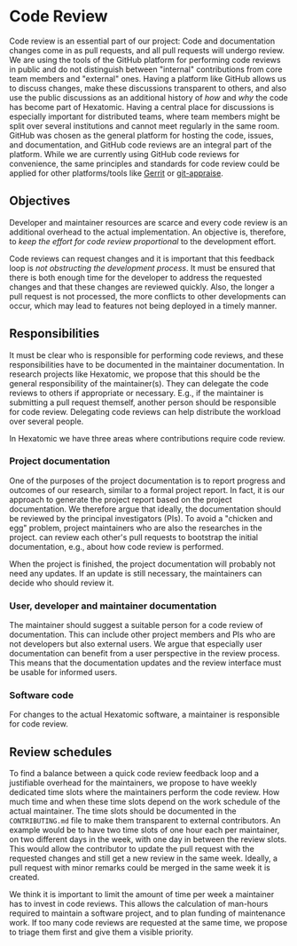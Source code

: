# Code Review

Code review is an essential part of our project: Code and documentation changes come in as pull requests, and all pull requests will undergo review.
We are using the tools of the GitHub platform for performing code reviews in public and do not distinguish between
"internal" contributions from core team members and "external" ones.
Having a platform like GitHub allows us to discuss changes, make these discussions transparent to others, and also use the public discussions as an additional history
of *how* and *why* the code has become part of Hexatomic.
Having a central place for discussions is especially important for distributed teams, where team members might be split over several institutions and cannot meet regularly in the same room.
GitHub was chosen as the general platform for hosting the code, issues, and documentation, and GitHub code reviews are an integral part of the platform.
While we are currently using GitHub code reviews for convenience, the same principles and standards for code review could be applied for other platforms/tools like [Gerrit](https://www.gerritcodereview.com/) or [git-appraise](https://github.com/google/git-appraise).

## Objectives

Developer and maintainer resources are scarce and every code review is an additional overhead to the actual implementation.
An objective is, therefore, to *keep the effort for code review proportional* to the development effort.

Code reviews can request changes and it is important that this feedback loop is *not obstructing the development process*.
It must be ensured that there is both enough time for the developer to address the requested changes and that these changes are reviewed quickly.
Also, the longer a pull request is not processed, the more conflicts to other developments can occur, which may lead to features not being deployed in a timely manner.

## Responsibilities

It must be clear who is responsible for performing code reviews, and these responsibilities have to be documented in the maintainer documentation.
In research projects like Hexatomic, we propose that this should be the general responsibility of the maintainer(s).
They can delegate the code reviews to others if appropriate or necessary.
E.g., if the maintainer is submitting a pull request themself, another person should be responsible for code review.
Delegating code reviews can help distribute the workload over several people.

In Hexatomic we have three areas where contributions require code review.

### Project documentation

One of the purposes of the project documentation is to report progress and outcomes of our research, similar to a formal project report. In fact, it is our approach to generate the project report based on the project documentation.
We therefore argue that ideally, the documentation should be reviewed by the principal investigators (PIs).
To avoid a "chicken and egg" problem, project maintainers who are also the researches in the project. can review each other's pull requests to bootstrap the initial documentation, e.g., about how code review is performed.

When the project is finished, the project documentation will probably not need any updates.
If an update is still necessary, the maintainers can decide who should review it.

### User, developer and maintainer documentation

The maintainer should suggest a suitable person for a code review of documentation.
This can include other project members and PIs who are not developers but also external users.
We argue that especially user documentation can benefit from a user perspective in the review process.
This means that the documentation updates and the review interface must be usable for informed users.

### Software code

For changes to the actual Hexatomic software, a maintainer is responsible for code review.

## Review schedules

To find a balance between a quick code review feedback loop and a justifiable overhead for the maintainers, we propose
to have weekly dedicated time slots where the maintainers perform the code review.
How much time and when these time slots depend on the work schedule of the actual maintainer.
The time slots should be documented in the `CONTRIBUTING.md` file to make them transparent to external contributors.
An example would be to have two time slots of one hour each per maintainer, on two different days in the week, with one day in between the review slots.
This would allow the contributor to update the pull request with the requested changes and still get a new review in the same week.
Ideally, a pull request with minor remarks could be merged in the same week it is created.

We think it is important to limit the amount of time per week a maintainer has to invest in code reviews.
This allows the calculation of man-hours required to maintain a software project, and to plan funding of  maintenance work.
If too many code reviews are requested at the same time, we propose to triage them first and give them a visible priority.
